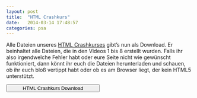 ```yaml
---
layout: post
title:  "HTML Crashkurs"
date:   2014-03-14 17:48:57
categories: psa
---
```

Alle Dateien unseres <a href="https://www.youtube.com/playlist?list=PLBFF92BB325C8F4BC">HTML Crashkurses</a> gibt’s nun als Download. Er beinhaltet alle Dateien, die in den Videos 1 bis 8 erstellt wurden. Falls ihr also irgendwelche Fehler habt oder eure Seite nicht wie gewünscht funktioniert, dann könnt ihr euch die Dateien herunterladen und schauen, ob ihr euch bloß vertippt habt oder ob es am Browser liegt, der kein HTML5 unterstützt.

<a href="../../../../dl/HTML-Crashkurs.zip"><button class="btn" style="width:50%"><i class="fa fa-download"></i> HTML Crashkurs Download</button></a>
